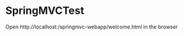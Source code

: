 SpringMVCTest
=============
Open http://localhost:<port>/springmvc-webapp/welcome.html in the browser
